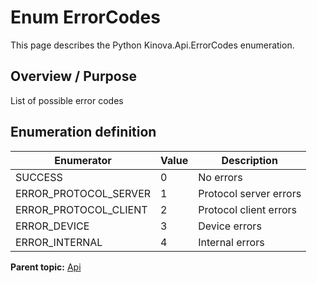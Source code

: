 # Enum ErrorCodes

This page describes the Python Kinova.Api.ErrorCodes enumeration.

## Overview / Purpose

List of possible error codes

## Enumeration definition

|Enumerator|Value|Description|
|----------|-----|-----------|
|SUCCESS|0|No errors|
|ERROR\_PROTOCOL\_SERVER|1|Protocol server errors|
|ERROR\_PROTOCOL\_CLIENT|2|Protocol client errors|
|ERROR\_DEVICE|3|Device errors|
|ERROR\_INTERNAL|4|Internal errors|

**Parent topic:** [Api](../references/summary_Api.md)

